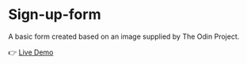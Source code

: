 # Sign-up-form

A basic form created based on an image supplied by The Odin Project.

:point_right: [Live Demo](https://rimasem.github.io/sign-up-form/)
